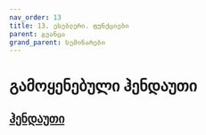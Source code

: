 ```yaml
---
nav_order: 13
title: 13. ესებლერი. ფუნქციები
parent: გვანცა
grand_parent: სემინარები
---
```


# გამოყენებული ჰენდაუთი

## [ჰენდაუთი](https://github.com/freeuni-paradigms/freeuni-paradigms.github.io/blob/master/content/handouts/asm_function_call.pdf)